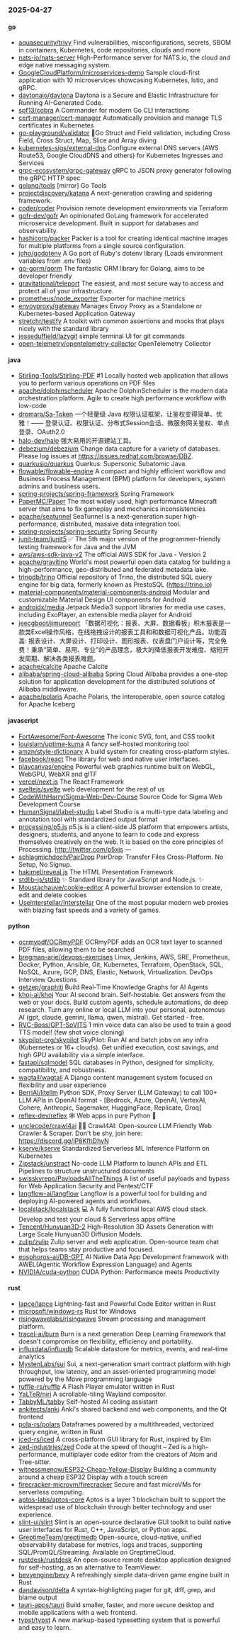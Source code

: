 ### 2025-04-27

#### go
* [aquasecurity/trivy](https://github.com/aquasecurity/trivy) Find vulnerabilities, misconfigurations, secrets, SBOM in containers, Kubernetes, code repositories, clouds and more
* [nats-io/nats-server](https://github.com/nats-io/nats-server) High-Performance server for NATS.io, the cloud and edge native messaging system.
* [GoogleCloudPlatform/microservices-demo](https://github.com/GoogleCloudPlatform/microservices-demo) Sample cloud-first application with 10 microservices showcasing Kubernetes, Istio, and gRPC.
* [daytonaio/daytona](https://github.com/daytonaio/daytona) Daytona is a Secure and Elastic Infrastructure for Running AI-Generated Code.
* [spf13/cobra](https://github.com/spf13/cobra) A Commander for modern Go CLI interactions
* [cert-manager/cert-manager](https://github.com/cert-manager/cert-manager) Automatically provision and manage TLS certificates in Kubernetes
* [go-playground/validator](https://github.com/go-playground/validator) 💯Go Struct and Field validation, including Cross Field, Cross Struct, Map, Slice and Array diving
* [kubernetes-sigs/external-dns](https://github.com/kubernetes-sigs/external-dns) Configure external DNS servers (AWS Route53, Google CloudDNS and others) for Kubernetes Ingresses and Services
* [grpc-ecosystem/grpc-gateway](https://github.com/grpc-ecosystem/grpc-gateway) gRPC to JSON proxy generator following the gRPC HTTP spec
* [golang/tools](https://github.com/golang/tools) [mirror] Go Tools
* [projectdiscovery/katana](https://github.com/projectdiscovery/katana) A next-generation crawling and spidering framework.
* [coder/coder](https://github.com/coder/coder) Provision remote development environments via Terraform
* [gofr-dev/gofr](https://github.com/gofr-dev/gofr) An opinionated GoLang framework for accelerated microservice development. Built in support for databases and observability.
* [hashicorp/packer](https://github.com/hashicorp/packer) Packer is a tool for creating identical machine images for multiple platforms from a single source configuration.
* [joho/godotenv](https://github.com/joho/godotenv) A Go port of Ruby's dotenv library (Loads environment variables from .env files)
* [go-gorm/gorm](https://github.com/go-gorm/gorm) The fantastic ORM library for Golang, aims to be developer friendly
* [gravitational/teleport](https://github.com/gravitational/teleport) The easiest, and most secure way to access and protect all of your infrastructure.
* [prometheus/node_exporter](https://github.com/prometheus/node_exporter) Exporter for machine metrics
* [envoyproxy/gateway](https://github.com/envoyproxy/gateway) Manages Envoy Proxy as a Standalone or Kubernetes-based Application Gateway
* [stretchr/testify](https://github.com/stretchr/testify) A toolkit with common assertions and mocks that plays nicely with the standard library
* [jesseduffield/lazygit](https://github.com/jesseduffield/lazygit) simple terminal UI for git commands
* [open-telemetry/opentelemetry-collector](https://github.com/open-telemetry/opentelemetry-collector) OpenTelemetry Collector

#### java
* [Stirling-Tools/Stirling-PDF](https://github.com/Stirling-Tools/Stirling-PDF) #1 Locally hosted web application that allows you to perform various operations on PDF files
* [apache/dolphinscheduler](https://github.com/apache/dolphinscheduler) Apache DolphinScheduler is the modern data orchestration platform. Agile to create high performance workflow with low-code
* [dromara/Sa-Token](https://github.com/dromara/Sa-Token) 一个轻量级 Java 权限认证框架，让鉴权变得简单、优雅！—— 登录认证、权限认证、分布式Session会话、微服务网关鉴权、单点登录、OAuth2.0
* [halo-dev/halo](https://github.com/halo-dev/halo) 强大易用的开源建站工具。
* [debezium/debezium](https://github.com/debezium/debezium) Change data capture for a variety of databases. Please log issues at https://issues.redhat.com/browse/DBZ.
* [quarkusio/quarkus](https://github.com/quarkusio/quarkus) Quarkus: Supersonic Subatomic Java.
* [flowable/flowable-engine](https://github.com/flowable/flowable-engine) A compact and highly efficient workflow and Business Process Management (BPM) platform for developers, system admins and business users.
* [spring-projects/spring-framework](https://github.com/spring-projects/spring-framework) Spring Framework
* [PaperMC/Paper](https://github.com/PaperMC/Paper) The most widely used, high performance Minecraft server that aims to fix gameplay and mechanics inconsistencies
* [apache/seatunnel](https://github.com/apache/seatunnel) SeaTunnel is a next-generation super high-performance, distributed, massive data integration tool.
* [spring-projects/spring-security](https://github.com/spring-projects/spring-security) Spring Security
* [junit-team/junit5](https://github.com/junit-team/junit5) ✅ The 5th major version of the programmer-friendly testing framework for Java and the JVM
* [aws/aws-sdk-java-v2](https://github.com/aws/aws-sdk-java-v2) The official AWS SDK for Java - Version 2
* [apache/gravitino](https://github.com/apache/gravitino) World's most powerful open data catalog for building a high-performance, geo-distributed and federated metadata lake.
* [trinodb/trino](https://github.com/trinodb/trino) Official repository of Trino, the distributed SQL query engine for big data, formerly known as PrestoSQL (https://trino.io)
* [material-components/material-components-android](https://github.com/material-components/material-components-android) Modular and customizable Material Design UI components for Android
* [androidx/media](https://github.com/androidx/media) Jetpack Media3 support libraries for media use cases, including ExoPlayer, an extensible media player for Android
* [jeecgboot/jimureport](https://github.com/jeecgboot/jimureport) 「数据可视化：报表、大屏、数据看板」积木报表是一款类Excel操作风格，在线拖拽设计的报表工具和和数据可视化产品。功能涵盖: 报表设计、大屏设计、打印设计、图形报表、仪表盘门户设计等，完全免费！秉承“简单、易用、专业”的产品理念，极大的降低报表开发难度、缩短开发周期、解决各类报表难题。
* [apache/calcite](https://github.com/apache/calcite) Apache Calcite
* [alibaba/spring-cloud-alibaba](https://github.com/alibaba/spring-cloud-alibaba) Spring Cloud Alibaba provides a one-stop solution for application development for the distributed solutions of Alibaba middleware.
* [apache/polaris](https://github.com/apache/polaris) Apache Polaris, the interoperable, open source catalog for Apache Iceberg

#### javascript
* [FortAwesome/Font-Awesome](https://github.com/FortAwesome/Font-Awesome) The iconic SVG, font, and CSS toolkit
* [louislam/uptime-kuma](https://github.com/louislam/uptime-kuma) A fancy self-hosted monitoring tool
* [amzn/style-dictionary](https://github.com/amzn/style-dictionary) A build system for creating cross-platform styles.
* [facebook/react](https://github.com/facebook/react) The library for web and native user interfaces.
* [playcanvas/engine](https://github.com/playcanvas/engine) Powerful web graphics runtime built on WebGL, WebGPU, WebXR and glTF
* [vercel/next.js](https://github.com/vercel/next.js) The React Framework
* [sveltejs/svelte](https://github.com/sveltejs/svelte) web development for the rest of us
* [CodeWithHarry/Sigma-Web-Dev-Course](https://github.com/CodeWithHarry/Sigma-Web-Dev-Course) Source Code for Sigma Web Development Course
* [HumanSignal/label-studio](https://github.com/HumanSignal/label-studio) Label Studio is a multi-type data labeling and annotation tool with standardized output format
* [processing/p5.js](https://github.com/processing/p5.js) p5.js is a client-side JS platform that empowers artists, designers, students, and anyone to learn to code and express themselves creatively on the web. It is based on the core principles of Processing. http://twitter.com/p5xjs —
* [schlagmichdoch/PairDrop](https://github.com/schlagmichdoch/PairDrop) PairDrop: Transfer Files Cross-Platform. No Setup, No Signup.
* [hakimel/reveal.js](https://github.com/hakimel/reveal.js) The HTML Presentation Framework
* [stdlib-js/stdlib](https://github.com/stdlib-js/stdlib) ✨ Standard library for JavaScript and Node.js. ✨
* [Moustachauve/cookie-editor](https://github.com/Moustachauve/cookie-editor) A powerful browser extension to create, edit and delete cookies
* [UseInterstellar/Interstellar](https://github.com/UseInterstellar/Interstellar) One of the most popular modern web proxies with blazing fast speeds and a variety of games.

#### python
* [ocrmypdf/OCRmyPDF](https://github.com/ocrmypdf/OCRmyPDF) OCRmyPDF adds an OCR text layer to scanned PDF files, allowing them to be searched
* [bregman-arie/devops-exercises](https://github.com/bregman-arie/devops-exercises) Linux, Jenkins, AWS, SRE, Prometheus, Docker, Python, Ansible, Git, Kubernetes, Terraform, OpenStack, SQL, NoSQL, Azure, GCP, DNS, Elastic, Network, Virtualization. DevOps Interview Questions
* [getzep/graphiti](https://github.com/getzep/graphiti) Build Real-Time Knowledge Graphs for AI Agents
* [khoj-ai/khoj](https://github.com/khoj-ai/khoj) Your AI second brain. Self-hostable. Get answers from the web or your docs. Build custom agents, schedule automations, do deep research. Turn any online or local LLM into your personal, autonomous AI (gpt, claude, gemini, llama, qwen, mistral). Get started - free.
* [RVC-Boss/GPT-SoVITS](https://github.com/RVC-Boss/GPT-SoVITS) 1 min voice data can also be used to train a good TTS model! (few shot voice cloning)
* [skypilot-org/skypilot](https://github.com/skypilot-org/skypilot) SkyPilot: Run AI and batch jobs on any infra (Kubernetes or 16+ clouds). Get unified execution, cost savings, and high GPU availability via a simple interface.
* [fastapi/sqlmodel](https://github.com/fastapi/sqlmodel) SQL databases in Python, designed for simplicity, compatibility, and robustness.
* [wagtail/wagtail](https://github.com/wagtail/wagtail) A Django content management system focused on flexibility and user experience
* [BerriAI/litellm](https://github.com/BerriAI/litellm) Python SDK, Proxy Server (LLM Gateway) to call 100+ LLM APIs in OpenAI format - [Bedrock, Azure, OpenAI, VertexAI, Cohere, Anthropic, Sagemaker, HuggingFace, Replicate, Groq]
* [reflex-dev/reflex](https://github.com/reflex-dev/reflex) 🕸️ Web apps in pure Python 🐍
* [unclecode/crawl4ai](https://github.com/unclecode/crawl4ai) 🚀🤖 Crawl4AI: Open-source LLM Friendly Web Crawler & Scraper. Don't be shy, join here: https://discord.gg/jP8KfhDhyN
* [kserve/kserve](https://github.com/kserve/kserve) Standardized Serverless ML Inference Platform on Kubernetes
* [Zipstack/unstract](https://github.com/Zipstack/unstract) No-code LLM Platform to launch APIs and ETL Pipelines to structure unstructured documents
* [swisskyrepo/PayloadsAllTheThings](https://github.com/swisskyrepo/PayloadsAllTheThings) A list of useful payloads and bypass for Web Application Security and Pentest/CTF
* [langflow-ai/langflow](https://github.com/langflow-ai/langflow) Langflow is a powerful tool for building and deploying AI-powered agents and workflows.
* [localstack/localstack](https://github.com/localstack/localstack) 💻 A fully functional local AWS cloud stack. Develop and test your cloud & Serverless apps offline
* [Tencent/Hunyuan3D-2](https://github.com/Tencent/Hunyuan3D-2) High-Resolution 3D Assets Generation with Large Scale Hunyuan3D Diffusion Models.
* [zulip/zulip](https://github.com/zulip/zulip) Zulip server and web application. Open-source team chat that helps teams stay productive and focused.
* [eosphoros-ai/DB-GPT](https://github.com/eosphoros-ai/DB-GPT) AI Native Data App Development framework with AWEL(Agentic Workflow Expression Language) and Agents
* [NVIDIA/cuda-python](https://github.com/NVIDIA/cuda-python) CUDA Python: Performance meets Productivity

#### rust
* [lapce/lapce](https://github.com/lapce/lapce) Lightning-fast and Powerful Code Editor written in Rust
* [microsoft/windows-rs](https://github.com/microsoft/windows-rs) Rust for Windows
* [risingwavelabs/risingwave](https://github.com/risingwavelabs/risingwave) Stream processing and management platform.
* [tracel-ai/burn](https://github.com/tracel-ai/burn) Burn is a next generation Deep Learning Framework that doesn't compromise on flexibility, efficiency and portability.
* [influxdata/influxdb](https://github.com/influxdata/influxdb) Scalable datastore for metrics, events, and real-time analytics
* [MystenLabs/sui](https://github.com/MystenLabs/sui) Sui, a next-generation smart contract platform with high throughput, low latency, and an asset-oriented programming model powered by the Move programming language
* [ruffle-rs/ruffle](https://github.com/ruffle-rs/ruffle) A Flash Player emulator written in Rust
* [YaLTeR/niri](https://github.com/YaLTeR/niri) A scrollable-tiling Wayland compositor.
* [TabbyML/tabby](https://github.com/TabbyML/tabby) Self-hosted AI coding assistant
* [ankitects/anki](https://github.com/ankitects/anki) Anki's shared backend and web components, and the Qt frontend
* [pola-rs/polars](https://github.com/pola-rs/polars) Dataframes powered by a multithreaded, vectorized query engine, written in Rust
* [iced-rs/iced](https://github.com/iced-rs/iced) A cross-platform GUI library for Rust, inspired by Elm
* [zed-industries/zed](https://github.com/zed-industries/zed) Code at the speed of thought – Zed is a high-performance, multiplayer code editor from the creators of Atom and Tree-sitter.
* [witnessmenow/ESP32-Cheap-Yellow-Display](https://github.com/witnessmenow/ESP32-Cheap-Yellow-Display) Building a community around a cheap ESP32 Display with a touch screen
* [firecracker-microvm/firecracker](https://github.com/firecracker-microvm/firecracker) Secure and fast microVMs for serverless computing.
* [aptos-labs/aptos-core](https://github.com/aptos-labs/aptos-core) Aptos is a layer 1 blockchain built to support the widespread use of blockchain through better technology and user experience.
* [slint-ui/slint](https://github.com/slint-ui/slint) Slint is an open-source declarative GUI toolkit to build native user interfaces for Rust, C++, JavaScript, or Python apps.
* [GreptimeTeam/greptimedb](https://github.com/GreptimeTeam/greptimedb) Open-source, cloud-native, unified observability database for metrics, logs and traces, supporting SQL/PromQL/Streaming. Available on GreptimeCloud.
* [rustdesk/rustdesk](https://github.com/rustdesk/rustdesk) An open-source remote desktop application designed for self-hosting, as an alternative to TeamViewer.
* [bevyengine/bevy](https://github.com/bevyengine/bevy) A refreshingly simple data-driven game engine built in Rust
* [dandavison/delta](https://github.com/dandavison/delta) A syntax-highlighting pager for git, diff, grep, and blame output
* [tauri-apps/tauri](https://github.com/tauri-apps/tauri) Build smaller, faster, and more secure desktop and mobile applications with a web frontend.
* [typst/typst](https://github.com/typst/typst) A new markup-based typesetting system that is powerful and easy to learn.
